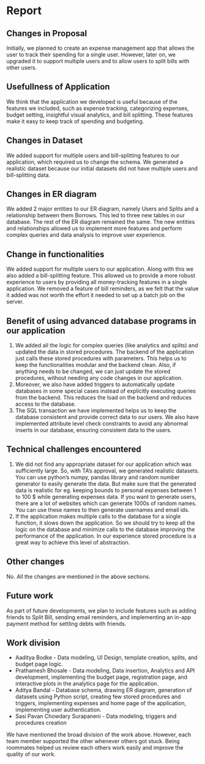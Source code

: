 # Report


## Changes in Proposal

Initially, we planned to create an expense management app that allows the user to track their spending for a single user. However, later on, we upgraded it to support
multiple users and to allow users to split bills with other users.


## Usefullness of Application

We think that the application we developed is useful because of the features we included, such as expense tracking, categorizing expenses, budget setting, insightful
visual analytics, and bill splitting. These features make it easy to keep track of spending and budgeting. 


## Changes in Dataset

We added support for multiple users and bill-splitting features to our application, which required us to change the schema. We generated a realistic dataset because our
initial datasets did not have multiple users and bill-splitting data.


## Changes in ER diagram

We added 2 major entities to our ER diagram, namely Users and Splits and a relationship between them Borrows. This led to three new tables in our database. The rest of 
the ER diagram remained the same. The new entities and relationships allowed us to implement more features and perform complex queries and data analysis to improve user experience.


## Change in functionalities

We added support for multiple users to our application. Along with this we also added a bill-splitting feature. This allowed us to provide a more robust experience to users by 
providing all money-tracking features in a single application. We removed a feature of bill reminders, as we felt that the value it added was not worth the effort it needed to set 
up a batch job on the server. 


## Benefit of using advanced database programs in our application

1. We added all the logic for complex queries (like analytics and splits) and updated the data in stored procedures. The backend of the application just calls these stored procedures 
with parameters. This helps us to keep the functionalities modular and the backend clean. Also, if anything needs to be changed, we can just update the stored procedures,
without needing any code changes in our application.
2. Moreover, we also have added triggers to automatically update databases in some special cases instead of explicitly executing queries from the backend. This reduces the load on 
the backend and reduces access to the database.
3. The SQL transaction we have implemented helps us to keep the database consistent and provide correct data to our users.
We also have implemented attribute level check constraints to avoid any abnormal inserts in our database, ensuring consistent data to the users. 


## Technical challenges encountered

1. We did not find any appropriate dataset for our application which was sufficiently large. So, with TA’s approval, we generated realistic datasets. You can use python’s numpy, 
pandas library and random number generator to easily generate the data. But make sure that the generated data is realistic for eg. keeping bounds to personal expenses 
between 1 to 100 $ while generating expenses data. If you want to generate users, there are a lot of websites which can generate 1000s of random names. You can use these names 
to then generate usernames and email ids.
2. If the application makes multiple calls to the database for a single function, it slows down the application. So we should try to keep all the logic on the database and minimize
  calls to the database improving the performance of the application. In our experience stored procedure is a great way to achieve this level of abstraction.

## Other changes

No. All the changes are mentioned in the above sections.

## Future work

As part of future developments, we plan to include features such as adding friends to Split Bill, sending email reminders, and implementing an in-app payment method for settling 
debts with friends.

## Work division

- Aaditya Bodke  - Data modeling, UI Design, template creation, splits, and budget page logic.
- Prathamesh Bhosale -  Data modeling, Data insertion, Analytics and API development, implementing the budget page, registration page, and interactive plots in the analytics page for the application. 
- Aditya Bandal - Database schema, drawing ER diagram, generation of datasets using Python script, creating few stored procedures and triggers, implementing expenses and home page 
of the application, implementing user authentication.
- Sasi Pavan Chowdary Surapaneni - Data modeling, triggers and procedures creation

We have mentioned the broad division of the work above. However, each team member supported the other whenever others got stuck. Being roommates helped us review each 
others work easily and improve the quality of our work.
